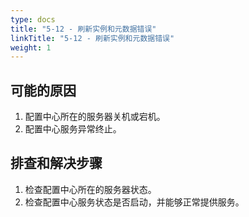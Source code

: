 ```yaml
---
type: docs
title: "5-12 - 刷新实例和元数据错误"
linkTitle: "5-12 - 刷新实例和元数据错误"
weight: 1
---
```


## 可能的原因

1. 配置中心所在的服务器关机或宕机。
2. 配置中心服务异常终止。

## 排查和解决步骤

1. 检查配置中心所在的服务器状态。
2. 检查配置中心服务状态是否启动，并能够正常提供服务。


<p style="margin-top: 3rem;"> </p>